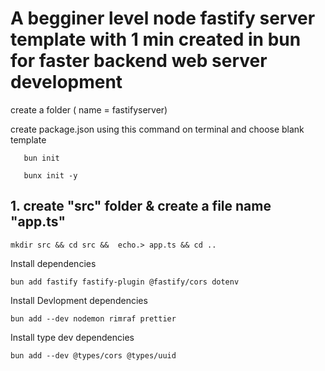 <h1>
A begginer level node fastify server template with 1 min created in bun for faster backend web server development
</h1>

<p>
create a folder ( name = fastifyserver)
</p>

<p>
create package.json using this command on terminal and choose blank template
</p>     
<p>

       bun init

</p>
       
       bunx init -y
</p>
<h2>
1. create "src" folder & create a file name "app.ts"
</h2>
<p>

    mkdir src && cd src &&  echo.> app.ts && cd ..

</p>

<p>
    Install dependencies
</p>

    bun add fastify fastify-plugin @fastify/cors dotenv

<p>

<p>
    Install Devlopment dependencies
</p>
</p>

    bun add --dev nodemon rimraf prettier

<p>
<p>
    Install type dev dependencies
</p>
</p>

    bun add --dev @types/cors @types/uuid

<p>

<p>

</p>
